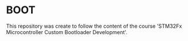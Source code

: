 # BOOT
This repository was create to follow the content of the course 'STM32Fx Microcontroller Custom Bootloader Development'.

